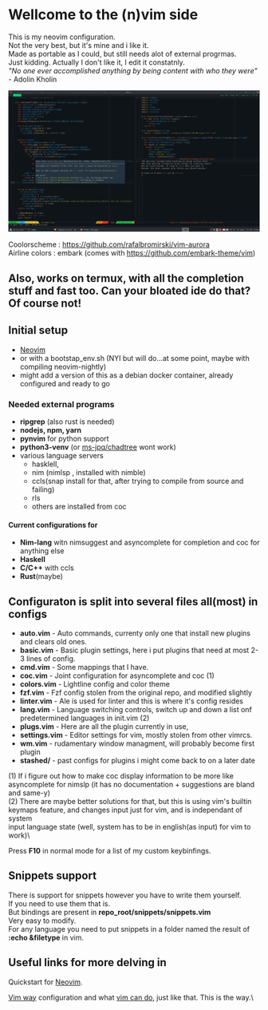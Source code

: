 # Wellcome to the (n)vim side
This is my neovim configuration.\
Not the very best, but it's mine and i like it.\
Made as portable as I could, but still needs alot of external progrmas.\
Just kidding. Actually I don't like it, I edit it constatnly.\
*"No one ever accomplished anything by being content with who they were"* - Adolin Kholin

<p>
<img src="https://github.com/Rosen-Popov/nvim/blob/master/.img/nvim.png"  title="This is what peak performance looks like">
</p>

Coolorscheme : https://github.com/rafalbromirski/vim-aurora \
Airline colors : embark (comes with https://github.com/embark-theme/vim) 

## Also, works on termux, with all the completion stuff and fast too. Can your bloated ide do that? Of course not!

## Initial setup
- [Neovim]
- or with a bootstap_env.sh (NYI but will do...at some point, maybe with compiling neovim-nightly)
- might add a version of this as a debian docker container, already configured and ready to go

### Needed external programs 
- **ripgrep** (also rust is needed)
- **nodejs, npm, yarn**
- **pynvim** for python support
- **python3-venv** (or [ms-jpq/chadtree] wont work)
- various language servers 
    - hasklell, 
    - nim (nimlsp , installed with nimble)
    - ccls(snap install for that, after trying to compile from source and failing)
    - rls
    - others are installed from coc

####  Current configurations for  
- **Nim-lang** witn nimsuggest and asyncomplete for completion and coc for anything else
- **Haskell**
- **C/C++** with ccls
- **Rust**(maybe)

## Configuraton is split into several files all(most) in configs
- **auto.vim** - Auto commands, currenty only one that install new plugins and clears old ones.
- **basic.vim** - Basic plugin settings, here i put plugins that need at most 2-3 lines of config.
- **cmd.vim** - Some mappings that I have.
- **coc.vim** - Joint configuration for asyncomplete and coc (1)
- **colors.vim** - Lightline config and color theme
- **fzf.vim** - Fzf config stolen from the original repo, and modified slightly
- **linter.vim** - Ale is used for linter and this is where it's config resides
- **lang.vim** - Language switching controls, switch up and down a list onf predetermined languages in init.vim (2)
- **plugs.vim** - Here are all the plugin currently in use, 
- **settings.vim** - Editor settings for vim, mostly stolen from other vimrcs.
- **wm.vim** - rudamentary window managment, will probably become first plugin
- **stashed/**  - past configs for plugins i might come back to on a later date

 (1) If i figure out how to make coc display information to be more like \
 asyncomplete for nimslp (it has no documentation + suggestions are bland and same-y)\
 (2) There are maybe better solutions for that, but this is using vim's builtin\
 keymaps feature, and changes input just for vim, and is independant of system\
 input language state (well, system has to be in english(as input) for vim to work)\

Press **F10**  in normal mode for a list of my custom keybinfings.

## Snippets support

There is support for snippets however you have to write them yourself.\
If you need to use them that is.\
But bindings are present in **repo_root/snippets/snippets.vim**\
Very easy to modify.\
For any language you need to put snippets in a folder named the result of **:echo &filetype** in vim.


## Useful links for more delving in
Quickstart for [Neovim].

[Neovim]: https://www.linode.com/docs/guides/how-to-install-neovim-and-plugins-with-vim-plug/

[Vim way] configuration and what [vim can do], just like that. This is the way.\

[Vim way]: https://www.youtube.com/watch?v=DogKdiRx7ls
[vim can do]: https://www.youtube.com/watch?v=XA2WjJbmmoM
[ms-jpq/chadtree]:https://github.com/ms-jpq/chadtree 

